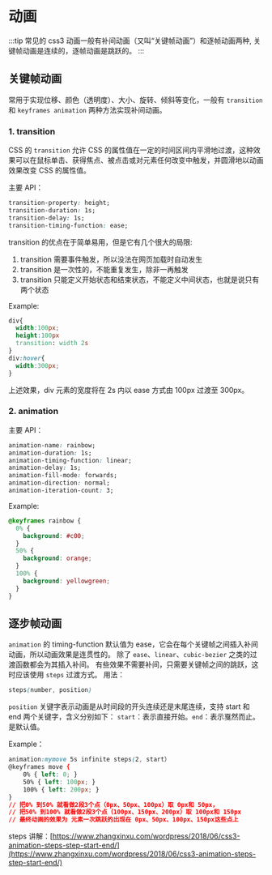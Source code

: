 # 动画

:::tip
常见的 css3 动画一般有补间动画（又叫“关键帧动画”）和逐帧动画两种, 关键帧动画是连续的，逐帧动画是跳跃的。
:::

## 关键帧动画

常用于实现位移、颜色（透明度）、大小、旋转、倾斜等变化，一般有 `transition` 和 `keyframes animation` 两种方法实现补间动画。

### 1. transition

CSS 的 `transition` 允许 CSS 的属性值在一定的时间区间内平滑地过渡，这种效果可以在鼠标单击、获得焦点、被点击或对元素任何改变中触发，并圆滑地以动画效果改变 CSS 的属性值。

主要 API：

```css
transition-property: height;
transition-duration: 1s;
transition-delay: 1s;
transition-timing-function: ease;
```

transition 的优点在于简单易用，但是它有几个很大的局限:

1. transition 需要事件触发，所以没法在网页加载时自动发生
2. transition 是一次性的，不能重复发生，除非一再触发
3. transition 只能定义开始状态和结束状态，不能定义中间状态，也就是说只有两个状态

Example:

```css
div{
  width:100px;
  height:100px
  transition: width 2s
}
div:hover{
  width:300px;
}
```

上述效果，div 元素的宽度将在 2s 内以 ease 方式由 100px 过渡至 300px。

### 2. animation

主要 API：

```css
animation-name: rainbow;
animation-duration: 1s;
animation-timing-function: linear;
animation-delay: 1s;
animation-fill-mode: forwards;
animation-direction: normal;
animation-iteration-count: 3;
```

Example:

```css
@keyframes rainbow {
  0% {
    background: #c00;
  }
  50% {
    background: orange;
  }
  100% {
    background: yellowgreen;
  }
}
```

## 逐步帧动画

`animation` 的 timing-function 默认值为 ease，它会在每个关键帧之间插入补间动画，所以动画效果是连贯性的。 除了 `ease`、`linear`、`cubic-bezier` 之类的过渡函数都会为其插入补间。 有些效果不需要补间，只需要关键帧之间的跳跃，这时应该使用 `steps` 过渡方式。
用法：

```css
steps(number, position)
```

`position` 关键字表示动画是从时间段的开头连续还是末尾连续，支持 start 和 end 两个关键字，含义分别如下：
`start`：表示直接开始。`end`：表示戛然而止。是默认值。

Example：

```css
animation:mymove 5s infinite steps(2, start）
@keyframes move {
    0% { left: 0; }
    50% { left: 100px; }
    100% { left: 200px; }
}
// 把0% 到50% 就看做2段3个点（0px、50px、100px）取 0px和 50px，
// 把50% 到100% 就看做2段3个点（100px、150px、200px）取 100px和 150px
// 最终动画的效果为 元素一次跳跃的出现在 0px、50px、100px、150px这些点上
```

steps 讲解：[https://www.zhangxinxu.com/wordpress/2018/06/css3-animation-steps-step-start-end/](https://www.zhangxinxu.com/wordpress/2018/06/css3-animation-steps-step-start-end/)
